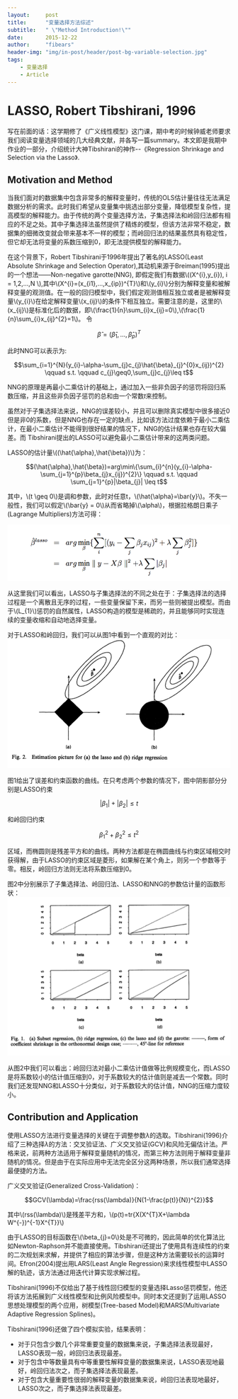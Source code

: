 ```yaml
---
layout:     post
title:      "变量选择方法综述"
subtitle:   " \"Method Introduction!\""
date:       2015-12-22
author:     "fibears"
header-img: "img/in-post/header/post-bg-variable-selection.jpg"
tags:
    - 变量选择
    - Article
---
```


# LASSO, Robert Tibshirani, 1996
写在前面的话：这学期修了《广义线性模型》这门课，期中考的时候钟威老师要求我们阅读变量选择领域的几大经典文献，并各写一篇summary。本文即是我期中作业的一部分，介绍统计大神Tibshirani的神作--《Regression Shrinkage and Selection via the Lasso》.
	
## Motivation and Method

当我们面对的数据集中包含非常多的解释变量时，传统的OLS估计量往往无法满足数据分析的需求。此时我们希望从变量集中挑选出部分变量，降低模型复杂性，提高模型的解释能力。由于传统的两个变量选择方法，子集选择法和岭回归法都有相应的不足之处。其中子集选择法虽然提供了精炼的模型，但该方法非常不稳定，数据集的细微改变就会带来基本不一样的模型；而岭回归法的结果虽然具有稳定性，但它却无法将变量的系数压缩到0，即无法提供模型的解释能力。
      
在这个背景下，Robert Tibshirani于1996年提出了著名的LASSO(Least Absolute Shrinkage and Selection Operator),其动机来源于Breiman(1995)提出的一个想法——Non-negative garotte(NNG), 即假定我们有数据\\((X^{i},y_{i}), i = 1,2,...,N \\),其中\\(X^{i}=(x_{i1},...,x_{ip})^{T}\\)和\\(y_{i}\\)分别为解释变量和被解释变量的观测值。在一般的回归模型中，我们假定观测值相互独立或者是被解释变量\\(y_{i}\\)在给定解释变量\\(x_{ij}\\)的条件下相互独立。需要注意的是，这里的\\(x_{ij}\\)是标准化后的数据，即\\(\frac{1}{n}\sum_{i}x_{ij}=0\\),\\(\frac{1}{n}\sum_{i}x_{ij}^{2}=1\\)。
令

$$\hat{\beta}=(\hat{\beta}_{1},...,\hat{\beta}_{p})^{T} $$

此时NNG可以表示为:

$$\sum_{i=1}^{N}(y_{i}-\alpha-\sum_{j}c_{j}\hat{\beta}_{j}^{0}x_{ij})^{2} \qquad s.t. \qquad c_{j}\geq0,\sum_{j}c_{j}\leq t$$

NNG的原理是再最小二乘估计的基础上，通过加入一些非负因子的惩罚将回归系数压缩，并且这些非负因子惩罚的总和由一个常数$t$来控制。
      
虽然对于子集选择法来说，NNG的误差较小，并且可以删除真实模型中很多接近0但是非0的系数，但是NNG也存在一定的缺点，比如该方法过度依赖于最小二乘估计，在最小二乘估计不能得到很好结果的情况下，NNG的估计结果也存在较大偏差。而 Tibshirani提出的LASSO可以避免最小二乘估计带来的这两类问题。
      
LASSO的估计量\\((\hat{\alpha},\hat{\beta})\\)为：

$$(\hat{\alpha},\hat{\beta})=arg\min\{\sum_{i}^{n}(y_{i}-\alpha-\sum_{j=1}^{p}\beta_{j}x_{ij})^{2}\} \qquad s.t. \qquad \sum_{j=1}^{p}|\beta_{j}| \leq t$$
      
其中，\\(t \geq 0\\)是调和参数，此时对任意t，\\(\hat{\alpha}=\bar{y}\\)。不失一般性，我们可以假定\\(\bar{y} = 0\\)从而省略掉\\(\alpha\\)，根据拉格朗日乘子(Lagrange Multipliers)方法可得：

![picture1](/img/in-post/main/post-variable-1.png)

从这里我们可以看出，LASSO与子集选择法的不同之处在于：子集选择法的选择过程是一个离散且无序的过程，一些变量保留下来，而另一些则被提出模型。而由于\\(L_{1}\\)惩罚的自然属性，LASSO构造的模型是稀疏的，并且能够同时实现连续的变量收缩和自动地选择变量。
	
对于LASSO和岭回归，我们可以从图1中看到一个直观的对比：
![picture2](/img/in-post/main/post-variable-2.png)

图1给出了误差和约束函数的曲线。在只考虑两个参数的情况下，图中阴影部分分别是LASSO约束

$$|\beta_{1}|+|\beta_{2}| \leq t$$

和岭回归约束

$$ \beta_{1}^{2} + \beta_{2}^{2} \leq t^{2} $$

区域，而椭圆则是残差平方和的曲线。两种方法都是在椭圆曲线与约束区域相交时获得解，由于LASSO的约束区域是菱形，如果解在某个角上，则另一个参数等于零。相反，岭回归方法则无法将系数压缩到0。
	
图2中分别展示了子集选择法、岭回归法、LASSO和NNG的参数估计量的函数形状：
![picture3](/img/in-post/main/post-variable-3.png)

从图2中我们可以看出：岭回归法对最小二乘估计值做等比例规模变化，而LASSO是将系数较小的估计值压缩到0，对于系数较大的估计值则是减去一个常数。同时我们还发现NNG和LASSO十分类似，对于系数较大的估计值，NNG的压缩力度较小。

## Contribution and Application

使用LASSO方法进行变量选择的关键在于调整参数$\lambda$的选取。Tibshirani(1996)介绍了三种选择$\lambda$的方法：交叉验证法、广义交叉验证(GCV)和风险无偏估计法。严格来说，前两种方法适用于解释变量随机的情况，而第三种方法则用于解释变量非随机的情况。但是由于在实际应用中无法完全区分这两种场景，所以我们通常选择最便捷的方法。

广义交叉验证(Generalized Cross-Validation)：

$$GCV(\lambda)=\frac{rss(\lambda)}{N(1-\frac{p(t)}{N})^{2}}$$

其中\\(rss(\lambda)\\)是残差平方和，\\(p(t)=tr\{X(X^{T}X+\lambda W^{-})^{-1}X^{T}\}\\)

由于LASSO的目标函数在\\(\beta_{j}=0\\)处是不可微的，因此简单的优化算法比如Newton-Raphson并不能直接使用。Tibshirani还提出了使用具有连续性的约束的二次规划来求解，并提供了相应的算法步骤，但是这种方法需要较长的运算时间。Efron(2004)提出用LARS(Least Angle Regression)来求线性模型中LASSO解的轨迹，该方法通过用迭代计算实现求解过程。
	
Tibshirani(1996)不仅给出了基于线性回归模型的变量选择Lasso惩罚模型，他还将该方法拓展到广义线性模型和比例风险模型中。同时本文还提到了运用LASSO思想处理模型的两个应用，树模型(Tree-based Model)和MARS(Multivariate Adaptive Regression Splines)。
	
Tibshirani(1996)还做了四个模拟实验，结果表明：

- 对于只包含少数几个非常重要变量的数据集来说，子集选择法表现最好，LASSO表现一般，岭回归法表现最差。
- 对于包含中等数量具有中等重要性解释变量的数据集来说，LASSO表现地最好，岭回归法次之，而子集选择法表现最差。
- 对于包含大量重要性很弱的解释变量的数据集来说，岭回归法表现地最好，LASSO次之，而子集选择法表现最差。
